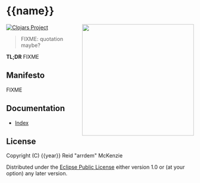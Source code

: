 # {{name}}
<img align="right" src="/etc/{{name}}.jpg" width=300/>

[![Clojars Project](https://img.shields.io/clojars/v/me.arrdem/lein-git-version.svg)](https://clojars.org/{{fq-name}})

> FIXME: quotation maybe?

**TL;DR** FIXME

## Manifesto

FIXME

## Documentation

- [Index](/docs/index.md)

## License

Copyright (C) {{year}} Reid "arrdem" McKenzie

Distributed under the [Eclipse Public License](/LICENSE) either version 1.0 or (at your option) any later version.

